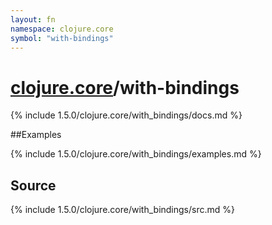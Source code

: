 ```yaml
---
layout: fn
namespace: clojure.core
symbol: "with-bindings"
---
```


# [clojure.core](../)/with-bindings

{% include 1.5.0/clojure.core/with_bindings/docs.md %}

##Examples

{% include 1.5.0/clojure.core/with_bindings/examples.md %}
## Source
{% include 1.5.0/clojure.core/with_bindings/src.md %}

